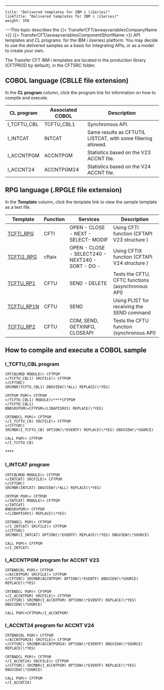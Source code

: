 ---
    title: "Delivered templates for IBM i (iSeries)"
    linkTitle: "Delivered templates for IBM i (iSeries)"
    weight: 350
---This topic describes the {{< TransferCFT/axwayvariablesCompanyName  >}} {{< TransferCFT/axwayvariablesComponentShortName  >}} API templates and CL programs  for the IBM i (iseries) platform. You may decide to use the delivered samples as a basis for integrating APIs, or as a model to create your own.

The Transfer CFT IBM i templates are located in the production library (CFTPROD by default), in the CFTSRC folder.

<span id="COBOL"></span>

## COBOL language (CBLLE file extension)

In the **CL program** column, click the program link for information on how to compile and execute.


| CL program  | Associated COBOL  | Description  |
| --- | --- | --- |
| I_TCFTU_CBL  | TCFTU_CBL1  | Synchronous API.  |
| I_INTCAT  | INTCAT  | Same results as CFTUTIL LISTCAT, with some filtering allowed.  |
| I_ACCNTPGM  | ACCNTPGM  | Statistics based on the V23 ACCNT file.  |
| I_ACCNT24  | ACCNTPGM24  | Statistics based on the V24 ACCNT file.  |


<span id="RPG"></span>

## RPG language (.RPGLE file extension)

In the **Template** column, click the template link to view the sample template as a text file.


| Template  | Function  | Services | Description  |
| --- | --- | --- | --- |
| [TCFTI_RPG]()  | CFTI  | OPEN - CLOSE - NEXT - SELECT- MODIF  | Using CFTI function (CFTAPI V23 structure )  |
| [TCFTI2_RPG]()  | cftaix  | OPEN - CLOSE - SELECT240 - NEXT240 - SORT - DO -  | Using CFTIX function (CFTAPI V24 structure )  |
| [TCFTU_RP1]()  | CFTU  | SEND - DELETE  | Tests the CFTU, CFTC functions (asynchronous API)  |
| [TCFTU_RP1N]()  | CFTU  | SEND  | Using PLIST for receiving the SEND command  |
| [TCFTU_RP2]()  | CFTU  | COM, SEND, GETXINFO, CLOSEAPI  | Tests the CFTU function (synchronous API)  |


## How to compile and execute a COBOL sample

<span id="TCFTU"></span>

### I_TCFTU_CBL program

```
CRTCBLMOD MODULE(< CFTPGM
>/TCFTU_CBL1) SRCFILE(< CFTPGM
>/CFTSRC)
SRCMBR(TCFTU_CBL1) DBGVIEW(\*ALL) REPLACE(\*YES)
 
CRTPGM PGM(< CFTPGM
>/TCFTU_CBL1) MODULE(<****CFTPGM
>/TCFTU_CBL1)
BNDSRVPGM(<CFTPGM>/LIBAPISRV1) REPLACE(\*YES)
 
CRTBNDCL PGM(< CFTPGM
>/I_TCFTU_CB) SRCFILE(< CFTPGM
>/CFTSRC)
SRCMBR(I_TCFTU_CB) OPTION(\*EVENTF) REPLACE(\*YES) DBGVIEW(\*SOURCE)
 
CALL PGM(< CFTPGM
>/I_TCFTU_CB)
```
<span id="INTCAT"></span>****

### I_INTCAT program

```
CRTCBLMOD MODULE(< CFTPGM
>/INTCAT) SRCFILE(< CFTPGM
>/CFTSRC)
SRCMBR(INTCAT) DBGVIEW(\*ALL) REPLACE(\*YES)
 
CRTPGM PGM(< CFTPGM
>/INTCAT) MODULE(< CFTPGM
>/INTCAT)
BNDSRVPGM(< CFTPGM
>/LIBAPISRV1) REPLACE(\*YES)
 
CRTBNDCL PGM(< CFTPGM
>/I_INTCAT) SRCFILE(< CFTPGM
>/CFTSRC)
SRCMBR(I_INTCAT) OPTION(\*EVENTF) REPLACE(\*YES) DBGVIEW(\*SOURCE)
 
CALL PGM(< CFTPGM
>/I_INTCAT)
```
<span id="ACCNTPGM"></span>

### I_ACCNTPGM program for ACCNT V23

```
CRTBNDCBL PGM(< CFTPGM
>/ACCNTPGM) SRCFILE(< CFTPGM
>/CFTSRC) SRCMBR(ACCNTPGM) OPTION(\*EVENTF) DBGVIEW(\*SOURCE) REPLACE(\*YES)
 
CRTBNDCL PGM(< CFTPGM
>/I_ACCNTPGM) SRCFILE(< CFTPGM
>/CFTSRC) SRCMBR(I_ACCNTPGM) OPTION(\*EVENTF) REPLACE(\*YES) DBGVIEW(\*SOURCE)
 
CALL PGM(<CFTPGM>/I_ACCNTPGM)
```
<span id="ACCNT24"></span>

### I_ACCNT24 program for ACCNT V24

```
CRTBNDCBL PGM(< CFTPGM
>/ACCNTPGM24) SRCFILE(< CFTPGM
>/CFTSRC) SRCMBR(ACCNTPGM24) OPTION(\*EVENTF) DBGVIEW(\*SOURCE) REPLACE(\*YES)
 
CRTBNDCL PGM(< CFTPGM
>/I_ACCNT24) SRCFILE(< CFTPGM
>/CFTSRC) SRCMBR(I_ACCNTPGM) OPTION(\*EVENTF) REPLACE(\*YES) DBGVIEW(\*SOURCE)
 
CALL PGM(< CFTPGM
>/I_ACCNT24)
```
